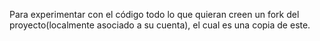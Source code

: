 Para experimentar con el código todo lo que quieran creen un fork del proyecto(localmente asociado a su cuenta), el cual es una copia de este.
